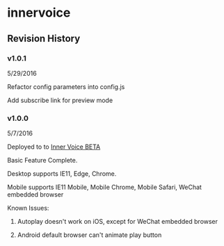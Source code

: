 # innervoice
## Revision History

### v1.0.1
5/29/2016

Refactor config parameters into config.js

Add subscribe link for preview mode

### v1.0.0
5/7/2016

Deployed to to [Inner Voice BETA](http://innervoice.azurewebsites.net)

Basic Feature Complete.

Desktop supports IE11, Edge, Chrome.

Mobile supports IE11 Mobile, Mobile Chrome, Mobile Safari, WeChat embedded browser

Known Issues: 

1. Autoplay doesn't work on iOS, except for WeChat embedded browser

2. Android default browser can't animate play button
